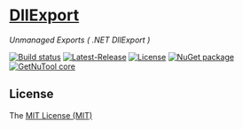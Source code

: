 # [DllExport](https://github.com/3F/DllExport)

*Unmanaged Exports ( .NET DllExport )*


[![Build status](https://ci.appveyor.com/api/projects/status/yh1pnuhaqk8h334h/branch/master?svg=true)](https://ci.appveyor.com/project/3Fs/dllexport/branch/master)
[![Latest-Release](https://img.shields.io/github/release/3F/DllExport.svg)](https://github.com/3F/DllExport/releases/latest)
[![License](https://img.shields.io/badge/License-MIT-74A5C2.svg)](https://github.com/3F/DllExport/blob/master/LICENSE)
[![NuGet package](https://img.shields.io/nuget/v/DllExport.svg)](https://www.nuget.org/packages/DllExport/) 
[![GetNuTool core](https://img.shields.io/badge/GetNuTool-core-93C10B.svg)](https://github.com/3F/GetNuTool)

## License

The [MIT License (MIT)](https://github.com/3F/DllExport/blob/master/LICENSE)